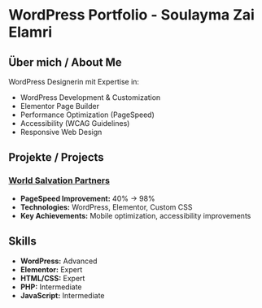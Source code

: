 # WordPress Portfolio - Soulayma Zai Elamri

## Über mich / About Me
WordPress Designerin mit Expertise in:
- WordPress Development & Customization
- Elementor Page Builder
- Performance Optimization (PageSpeed)
- Accessibility (WCAG Guidelines)
- Responsive Web Design

## Projekte / Projects
### [World Salvation Partners](https://worldsalvationpartners.org)
- **PageSpeed Improvement:** 40% → 98%
- **Technologies:** WordPress, Elementor, Custom CSS
- **Key Achievements:** Mobile optimization, accessibility improvements

## Skills
- **WordPress:** Advanced
- **Elementor:** Expert  
- **HTML/CSS:** Expert
- **PHP:** Intermediate
- **JavaScript:** Intermediate
